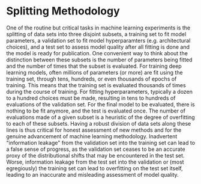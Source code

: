 # Splitting Methodology
One of the routine but critical tasks in machine learning experiments is the splitting of data sets into three disjoint subsets, a training set to fit model parameters, a validation set to fit model hyperparamters (e.g. architectural choices), and a test set to assess model quality after all fitting is done and the model is ready for publication. One convenient way to think about the distinction between these subsets is the number of parameters being fitted and the number of times that the subset is evaluated. For training deep learning models, often millions of parameters (or more) are fit using the training set, through tens, hundreds, or even thousands of epochs of training. This means that the training set is evaluated thousands of times during the course of training. For fitting hyperparameters, typically a dozen to a hundred choices must be made, resulting in tens to hundreds of evaluations of the validation set. For the final model to be evaluated, there is nothing to be fit anymore, and the test is evaluated once. The number of evaluations made of a given subset is a heuristic of the degree of overfitting to each of these subsets. Having a robust division of data sets along these lines is thus critical for honest assessment of new methods and for the genuine advancement of machine learning methodology. Inadvertent "information leakage" from the validation set into the training set can lead to a false sense of progress, as the validation set ceases to be an accurate proxy of the distributional shifts that may be encountered in the test set. Worse, information leakage from the test set into the validation or (most egregiously) the training set can lead to overfitting on the test set itself, leading to an inaccurate and misleading assessment of model quality.

